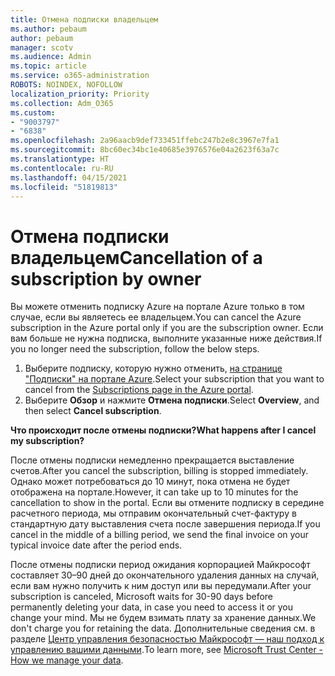 ```yaml
---
title: Отмена подписки владельцем
ms.author: pebaum
author: pebaum
manager: scotv
ms.audience: Admin
ms.topic: article
ms.service: o365-administration
ROBOTS: NOINDEX, NOFOLLOW
localization_priority: Priority
ms.collection: Adm_O365
ms.custom:
- "9003797"
- "6838"
ms.openlocfilehash: 2a96aacb9def733451ffebc247b2e8c3967e7fa1
ms.sourcegitcommit: 8bc60ec34bc1e40685e3976576e04a2623f63a7c
ms.translationtype: HT
ms.contentlocale: ru-RU
ms.lasthandoff: 04/15/2021
ms.locfileid: "51819813"
---
```

# <a name="cancellation-of-a-subscription-by-owner"></a><span data-ttu-id="8f6a1-102">Отмена подписки владельцем</span><span class="sxs-lookup"><span data-stu-id="8f6a1-102">Cancellation of a subscription by owner</span></span>

<span data-ttu-id="8f6a1-103">Вы можете отменить подписку Azure на портале Azure только в том случае, если вы являетесь ее владельцем.</span><span class="sxs-lookup"><span data-stu-id="8f6a1-103">You can cancel the Azure subscription in the Azure portal only if you are the subscription owner.</span></span> <span data-ttu-id="8f6a1-104">Если вам больше не нужна подписка, выполните указанные ниже действия.</span><span class="sxs-lookup"><span data-stu-id="8f6a1-104">If you no longer need the subscription, follow the below steps.</span></span>

1. <span data-ttu-id="8f6a1-105">Выберите подписку, которую нужно отменить, [на странице "Подписки" на портале Azure](https://ms.portal.azure.com/#blade/Microsoft_Azure_Billing/SubscriptionsBlade).</span><span class="sxs-lookup"><span data-stu-id="8f6a1-105">Select your subscription that you want to cancel from the [Subscriptions page in the Azure portal](https://ms.portal.azure.com/#blade/Microsoft_Azure_Billing/SubscriptionsBlade).</span></span>
2. <span data-ttu-id="8f6a1-106">Выберите **Обзор** и нажмите **Отмена подписки**.</span><span class="sxs-lookup"><span data-stu-id="8f6a1-106">Select **Overview**, and then select **Cancel subscription**.</span></span>

<span data-ttu-id="8f6a1-107">**Что происходит после отмены подписки?**</span><span class="sxs-lookup"><span data-stu-id="8f6a1-107">**What happens after I cancel my subscription?**</span></span>

<span data-ttu-id="8f6a1-108">После отмены подписки немедленно прекращается выставление счетов.</span><span class="sxs-lookup"><span data-stu-id="8f6a1-108">After you cancel the subscription, billing is stopped immediately.</span></span> <span data-ttu-id="8f6a1-109">Однако может потребоваться до 10 минут, пока отмена не будет отображена на портале.</span><span class="sxs-lookup"><span data-stu-id="8f6a1-109">However, it can take up to 10 minutes for the cancellation to show in the portal.</span></span> <span data-ttu-id="8f6a1-110">Если вы отмените подписку в середине расчетного периода, мы отправим окончательный счет-фактуру в стандартную дату выставления счета после завершения периода.</span><span class="sxs-lookup"><span data-stu-id="8f6a1-110">If you cancel in the middle of a billing period, we send the final invoice on your typical invoice date after the period ends.</span></span>

<span data-ttu-id="8f6a1-111">После отмены подписки период ожидания корпорацией Майкрософт составляет 30–90 дней до окончательного удаления данных на случай, если вам нужно получить к ним доступ или вы передумали.</span><span class="sxs-lookup"><span data-stu-id="8f6a1-111">After your subscription is canceled, Microsoft waits for 30-90 days before permanently deleting your data, in case you need to access it or you change your mind.</span></span> <span data-ttu-id="8f6a1-112">Мы не будем взимать плату за хранение данных.</span><span class="sxs-lookup"><span data-stu-id="8f6a1-112">We don't charge you for retaining the data.</span></span> <span data-ttu-id="8f6a1-113">Дополнительные сведения см. в разделе [Центр управления безопасностью Майкрософт — наш подход к управлению вашими данными](https://www.microsoft.com/trust-center/privacy/data-management#leave).</span><span class="sxs-lookup"><span data-stu-id="8f6a1-113">To learn more, see [Microsoft Trust Center - How we manage your data](https://www.microsoft.com/trust-center/privacy/data-management#leave).</span></span>



